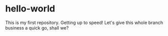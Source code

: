 # hello-world
This is my first repository. Getting up to speed!
Let's give this whole branch business a quick go, shall we?
